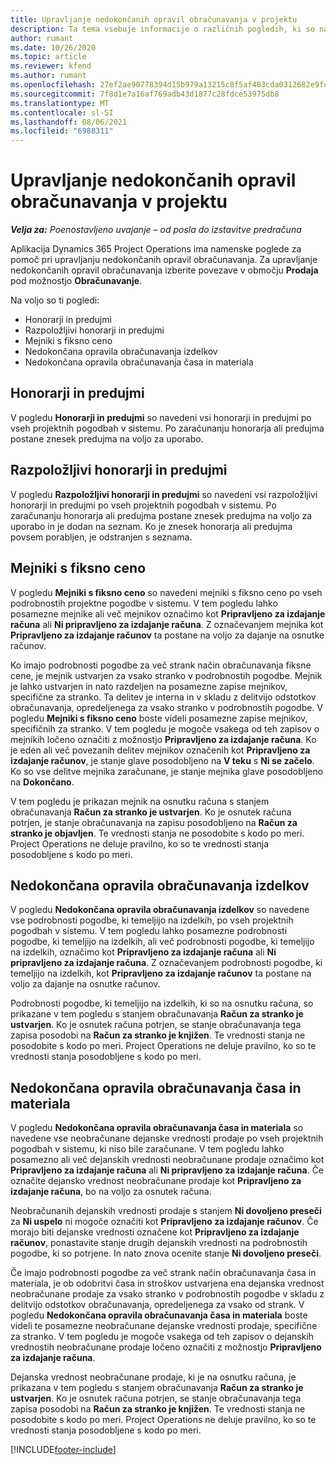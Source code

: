 ```yaml
---
title: Upravljanje nedokončanih opravil obračunavanja v projektu
description: Ta tema vsebuje informacije o različnih pogledih, ki so na voljo za upravljanje nedokončanih opravil obračunavanja na projektih.
author: rumant
ms.date: 10/26/2020
ms.topic: article
ms.reviewer: kfend
ms.author: rumant
ms.openlocfilehash: 27ef2ae90778394d15b979a13215c8f5af483cda0312682e9fc7256b8282b999
ms.sourcegitcommit: 7f8d1e7a16af769adb43d1877c28fdce53975db8
ms.translationtype: MT
ms.contentlocale: sl-SI
ms.lasthandoff: 08/06/2021
ms.locfileid: "6988311"
---
```

# <a name="manage-project-billing-backlog"></a>Upravljanje nedokončanih opravil obračunavanja v projektu 

_**Velja za:** Poenostavljeno uvajanje – od posla do izstavitve predračuna_

Aplikacija Dynamics 365 Project Operations ima namenske poglede za pomoč pri upravljanju nedokončanih opravil obračunavanja. Za upravljanje nedokončanih opravil obračunavanja izberite povezave v območju **Prodaja** pod možnostjo **Obračunavanje**. 

Na voljo so ti pogledi:

- Honorarji in predujmi
- Razpoložljivi honorarji in predujmi
- Mejniki s fiksno ceno
- Nedokončana opravila obračunavanja izdelkov
- Nedokončana opravila obračunavanja časa in materiala

## <a name="retainers-and-advances"></a>Honorarji in predujmi

V pogledu **Honorarji in predujmi** so navedeni vsi honorarji in predujmi po vseh projektnih pogodbah v sistemu. Po zaračunanju honorarja ali predujma postane znesek predujma na voljo za uporabo.

## <a name="available-retainers-and-advances"></a>Razpoložljivi honorarji in predujmi

V pogledu **Razpoložljivi honorarji in predujmi** so navedeni vsi razpoložljivi honorarji in predujmi po vseh projektnih pogodbah v sistemu. Po zaračunanju honorarja ali predujma postane znesek predujma na voljo za uporabo in je dodan na seznam. Ko je znesek honorarja ali predujma povsem porabljen, je odstranjen s seznama.

## <a name="fixed-price-milestones"></a>Mejniki s fiksno ceno

V pogledu **Mejniki s fiksno ceno** so navedeni mejniki s fiksno ceno po vseh podrobnostih projektne pogodbe v sistemu. V tem pogledu lahko posamezne mejnike ali več mejnikov označimo kot **Pripravljeno za izdajanje računa** ali **Ni pripravljeno za izdajanje računa**. Z označevanjem mejnika kot **Pripravljeno za izdajanje računov** ta postane na voljo za dajanje na osnutke računov.

Ko imajo podrobnosti pogodbe za več strank način obračunavanja fiksne cene, je mejnik ustvarjen za vsako stranko v podrobnostih pogodbe. Mejnik je lahko ustvarjen in nato razdeljen na posamezne zapise mejnikov, specifične za stranko. Ta delitev je interna in v skladu z delitvijo odstotkov obračunavanja, opredeljenega za vsako stranko v podrobnostih pogodbe. V pogledu **Mejniki s fiksno ceno** boste videli posamezne zapise mejnikov, specifičnih za stranko. V tem pogledu je mogoče vsakega od teh zapisov o mejnikih ločeno označiti z možnostjo **Pripravljeno za izdajanje računa**. Ko je eden ali več povezanih delitev mejnikov označenih kot **Pripravljeno za izdajanje računov**, je stanje glave posodobljeno na **V teku** s **Ni se začelo**. Ko so vse delitve mejnika zaračunane, je stanje mejnika glave posodobljeno na **Dokončano**.

V tem pogledu je prikazan mejnik na osnutku računa s stanjem obračunavanja **Račun za stranko je ustvarjen**. Ko je osnutek računa potrjen, je stanje obračunavanja na zapisu posodobljeno na **Račun za stranko je objavljen**. Te vrednosti stanja ne posodobite s kodo po meri. Project Operations ne deluje pravilno, ko so te vrednosti stanja posodobljene s kodo po meri.

## <a name="product-billing-backlog"></a>Nedokončana opravila obračunavanja izdelkov

V pogledu **Nedokončana opravila obračunavanja izdelkov** so navedene vse podrobnosti pogodbe, ki temeljijo na izdelkih, po vseh projektnih pogodbah v sistemu. V tem pogledu lahko posamezne podrobnosti pogodbe, ki temeljijo na izdelkih, ali več podrobnosti pogodbe, ki temeljijo na izdelkih, označimo kot **Pripravljeno za izdajanje računa** ali **Ni pripravljeno za izdajanje računa**. Z označevanjem podrobnosti pogodbe, ki temeljijo na izdelkih, kot **Pripravljeno za izdajanje računov** ta postane na voljo za dajanje na osnutke računov.

Podrobnosti pogodbe, ki temeljijo na izdelkih, ki so na osnutku računa, so prikazane v tem pogledu s stanjem obračunavanja **Račun za stranko je ustvarjen**. Ko je osnutek računa potrjen, se stanje obračunavanja tega zapisa posodobi na **Račun za stranko je knjižen**. Te vrednosti stanja ne posodobite s kodo po meri. Project Operations ne deluje pravilno, ko so te vrednosti stanja posodobljene s kodo po meri.

## <a name="time-and-material-billing-backlog"></a>Nedokončana opravila obračunavanja časa in materiala

V pogledu **Nedokončana opravila obračunavanja časa in materiala** so navedene vse neobračunane dejanske vrednosti prodaje po vseh projektnih pogodbah v sistemu, ki niso bile zaračunane. V tem pogledu lahko posamezno ali več dejanskih vrednosti neobračunane prodaje označimo kot **Pripravljeno za izdajanje računa** ali **Ni pripravljeno za izdajanje računa**. Če označite dejansko vrednost neobračunane prodaje kot **Pripravljeno za izdajanje računa**, bo na voljo za osnutek računa.

Neobračunanih dejanskih vrednosti prodaje s stanjem **Ni dovoljeno preseči** za **Ni uspelo** ni mogoče označiti kot **Pripravljeno za izdajanje računov**. Če morajo biti dejanske vrednosti označene kot **Pripravljeno za izdajanje računov**, ponastavite stanje drugih dejanskih vrednosti na podrobnostih pogodbe, ki so potrjene. In nato znova ocenite stanje **Ni dovoljeno preseči**.

Če imajo podrobnosti pogodbe za več strank način obračunavanja časa in materiala, je ob odobritvi časa in stroškov ustvarjena ena dejanska vrednost neobračunane prodaje za vsako stranko v podrobnostih pogodbe v skladu z delitvijo odstotkov obračunavanja, opredeljenega za vsako od strank. V pogledu **Nedokončana opravila obračunavanja časa in materiala** boste videli te posamezne neobračunane dejanske vrednosti prodaje, specifične za stranko. V tem pogledu je mogoče vsakega od teh zapisov o dejanskih vrednostih neobračunane prodaje ločeno označiti z možnostjo **Pripravljeno za izdajanje računa**.

Dejanska vrednost neobračunane prodaje, ki je na osnutku računa, je prikazana v tem pogledu s stanjem obračunavanja **Račun za stranko je ustvarjen**. Ko je osnutek računa potrjen, se stanje obračunavanja tega zapisa posodobi na **Račun za stranko je knjižen**. Te vrednosti stanja ne posodobite s kodo po meri. Project Operations ne deluje pravilno, ko so te vrednosti stanja posodobljene s kodo po meri.


[!INCLUDE[footer-include](../../includes/footer-banner.md)]
